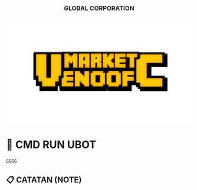 <!-- START GLOBAL CORPORATION -->
<h3 align="center">
  GLOBAL CORPORATION

  ![](https://github.com/kuymabar/mmk/blob/main/20241225_234731.png)
</h3>

# 🪽 CMD RUN UBOT
```
GGGG
```
## 📋 CATATAN (NOTE)






